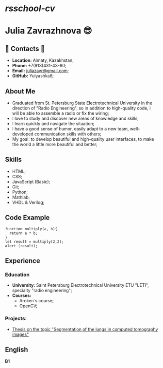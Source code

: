 # ***rsschool-cv***

# **Julia Zavrazhnova** :sunglasses: 

## :bell: **Contacts** :bell:
- **Location:** Almaty, Kazakhstan;
- **Phone:** +7(913)431-43-90;
- **Email:** juliazavr@gmail.com;
- **GitHub:** Yulyashka6;

## **About Me**
- Graduated from St. Petersburg State Electrotechnical University in the direction of "Radio Engineering", so in addition to high-quality code, I will be able to assemble a radio or fix the wiring;
- I love to study and discover new areas of knowledge and skills;
- I learn quickly and navigate the situation;
- I have a good sense of humor, easily adapt to a new team, well-developed communication skills with others;
- My goal: to develop beautiful and high-quality user interfaces, to make the world a little more beautiful and better;

## **Skills**
- HTML;
- CSS;
- JavaScript (Basic);
- Git;
- Python;
- Mathlab;
- VHDL & Verilog;

## **Code Example**
```
function multiply(a, b){
  return a * b;
}
let result = multiply(2,2);
alert (result);
```

## **Experience**
### **Education**
- **University:** Saint Petersburg Electrotechnical University ETU "LETI", specialty "radio engineering";
- **Courses:**
  - Aroken`s course;
  - OpenCV;
### **Projects**:
- [Thesis on the topic "Segmentation of the lungs in computed tomography images"](https://github.com/Yulyashka6/Segmentation-lung-)

## **English**
**B1**






